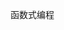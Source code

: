 <!--
 * @Author: SHUO
 * @Date: 2022-06-09 20:14:39
 * @LastEditors: SHUO
 * @LastEditTime: 2022-06-09 20:14:49
 * @FilePath: /doc/docs/front-end/JavaScript/functional-programming.md
 * @Description:
 *
-->

函数式编程
